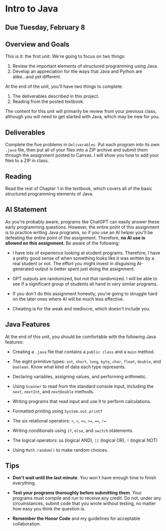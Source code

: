 #  Intro to Java

## Due Tuesday, February 8

## Overview and Goals

This is it: the first unit. We're going to focus on two things:

1. Review the important elements of structured programming using Java.
2. Develop an appreciation for the ways that Java and Python are alike...and yet different.

At the end of the unit, you'll have two things to complete:

1. The deliverables described in this project.
2. Reading from the posted textbook.

The content for this unit will primarily be review from your previous class, although you will need to get started with Java, which may be new for you.


## Deliverables

Complete the five problems in `Deliverables`. Put each program into its own `.java` file, then put all of your files into a ZIP archive and submit them through the assignment posted to Canvas. I will show you how to add your files to a ZIP in class.

## Reading

Read the rest of Chapter 1 in the textbook, which covers all of the basic structured programming elements of Java.

## AI Statement

As you're probably aware, programs like ChatGPT can easily answer these early programming questions. However, the entire point of this assignment is to practice writing Java programs, so if you use an AI helper you'll be defeating the entire point of the assignment. Therefore, **no AI use is allowed on this assignment**. Be aware of the following:

- I have lots of experience looking at student programs. Therefore, I have a pretty good sense of when something looks like it was written by a real student or not. The effort you might invest in disguising AI-generated output is better spent just doing the assignment.
  
- GPT outputs are randomized, but not that randomized. I will be able to see if a significant group of students all hand in very similar programs.
  
- If you don't do this assignment honestly, you're going to struggle hard on the later ones where AI will be much less effective.
  
- Cheating is for the weak and mediocre, which doesn't include you.

## Java Features

At the end of this unit, you should be comfortable with the following Java features:

- Creating a `.java` file that contains a `public class` and a `main` method.

- The eight primitive types: `int`, `short`, `long`, `byte`, `char`, `float`, `double`, and `boolean`. Know what kind of data each type represents.

- Declaring variables, assigning values, and performing arithmetic.

- Using `Scanner` to read from the standard console input, including the `next`, `nextInt`, and `nextDouble` methods.

- Writing programs that read input and use it to perform calculations.

- Formatted printing using `System.out.printf`

- The six relational operators: `<`, `>`, `<=`, `>=`, `==`, `!=`

- Writing conditionals using `if`, `else`, and `switch` statements.

- The logical operators: `&&` (logical AND), `||` (logical OR), `!` (logical NOT)

- Using `Math.random()` to make random choices.


## Tips

- **Don't wait until the last minute**. You won't have enough time to finish everything.

- **Test your programs thoroughly before submitting them**. Your programs must compile and run to receive any credit. Do not, under any circumstances, submit code that you wrote without testing, no matter how easy you think the question is.

- **Remember the Honor Code** and my guidelines for acceptable collaboration.

